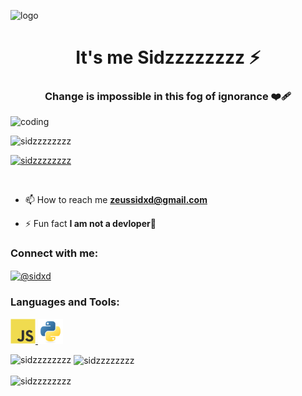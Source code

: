 ![logo](https://github.com/Sidzzzzzzzz/Sidzzzzzzzz/blob/main/github-header-image.png)

<h1 align="center">It's me Sidzzzzzzzz ⚡</h1>

<h3 align="center">Change is impossible in this fog of ignorance ❤️‍🩹</h3>

<img aling="right" alt="coding" width="400" src="https://camo.githubusercontent.com/1c599fd918f649ead173975ee0cb6ce72c47d2765e2813f608f7282a74407e26/68747470733a2f2f6d656469612e67697068792e636f6d2f6d656469612f38333648694a633770677a7938694e58436e2f67697068792e676966">

<p align="left"> <img src="https://komarev.com/ghpvc/?username=sidzzzzzzzz&label=Profile%20views&color=0e75b6&style=flat" alt="sidzzzzzzzz" /> </p>

<p align="left"> <a href="https://github.com/ryo-ma/github-profile-trophy"><img src="https://github-profile-trophy.vercel.app/?username=sidzzzzzzzz" alt="sidzzzzzzzz" /></a> </p>

<p align="left"> <a href="https://twitter.com/" target="blank"><img src="https://img.shields.io/twitter/follow/?logo=twitter&style=for-the-badge" alt="" /></a> </p>

- 📫 How to reach me **zeussidxd@gmail.com**

- ⚡ Fun fact **I am not a devloper👀**

<h3 align="left">Connect with me:</h3>

<p align="left">

<a href="https://instagram.com/@sidxd" target="blank"><img align="center" src="https://raw.githubusercontent.com/rahuldkjain/github-profile-readme-generator/master/src/images/icons/Social/instagram.svg" alt="@sidxd" height="30" width="40" /></a>

</p>

<h3 align="left">Languages and Tools:</h3>

<p align="left"> <a href="https://developer.mozilla.org/en-US/docs/Web/JavaScript" target="_blank" rel="noreferrer"> <img src="https://raw.githubusercontent.com/devicons/devicon/master/icons/javascript/javascript-original.svg" alt="javascript" width="40" height="40"/> </a> <a href="https://www.python.org" target="_blank" rel="noreferrer"> <img src="https://raw.githubusercontent.com/devicons/devicon/master/icons/python/python-original.svg" alt="python" width="40" height="40"/> </a> </p>

<p><img align="left" src="https://github-readme-stats.vercel.app/api/top-langs?username=sidzzzzzzzz&show_icons=true&locale=en&layout=compact" alt="sidzzzzzzzz" /></p>

<p>&nbsp;<img align="center" src="https://github-readme-stats.vercel.app/api?username=sidzzzzzzzz&show_icons=true&locale=en" alt="sidzzzzzzzz" /></p>

<p><img align="center" src="https://github-readme-streak-stats.herokuapp.com/?user=sidzzzzzzzz&" alt="sidzzzzzzzz" /></p>

